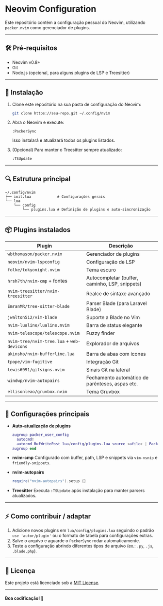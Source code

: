 # Neovim Configuration

Este repositório contém a configuração pessoal do Neovim, utilizando `packer.nvim` como gerenciador de plugins.

---

## 🛠️ Pré-requisitos

- Neovim v0.8+  
- Git  
- Node.js (opcional, para alguns plugins de LSP e Treesitter)

---

## 🚀 Instalação

1. Clone este repositório na sua pasta de configuração do Neovim:
   ```bash
   git clone https://seu-repo.git ~/.config/nvim
    ````

2. Abra o Neovim e execute:

   ```vim
   :PackerSync
   ```

   Isso instalará e atualizará todos os plugins listados.

3. (Opcional) Para manter o Treesitter sempre atualizado:

   ```vim
   :TSUpdate
   ```
---

## 🔍 Estrutura principal

```
~/.config/nvim
├── init.lua            # Configurações gerais
└── lua
    └── config
        └── plugins.lua # Definição de plugins e auto-sincronização
```

---

## 📦 Plugins instalados

| Plugin                                     | Descrição                                       |
| ------------------------------------------ | ----------------------------------------------- |
| `wbthomason/packer.nvim`                   | Gerenciador de plugins                          |
| `neovim/nvim-lspconfig`                    | Configuração de LSP                             |
| `folke/tokyonight.nvim`                    | Tema escuro                                     |
| `hrsh7th/nvim-cmp` + fontes                | Autocompletar (buffer, caminho, LSP, snippets)  |
| `nvim-treesitter/nvim-treesitter`          | Realce de sintaxe avançado                      |
| `EmranMR/tree-sitter-blade`                | Parser Blade (para Laravel Blade)               |
| `jwalton512/vim-blade`                     | Suporte a Blade no Vim                          |
| `nvim-lualine/lualine.nvim`                | Barra de status elegante                        |
| `nvim-telescope/telescope.nvim`            | Fuzzy finder                                    |
| `nvim-tree/nvim-tree.lua` + `web-devicons` | Explorador de arquivos                          |
| `akinsho/nvim-bufferline.lua`              | Barra de abas com ícones                        |
| `tpope/vim-fugitive`                       | Integração Git                                  |
| `lewis6991/gitsigns.nvim`                  | Sinais Git na lateral                           |
| `windwp/nvim-autopairs`                    | Fechamento automático de parênteses, aspas etc. |
| `ellisonleao/gruvbox.nvim`                 | Tema Gruvbox                                    |

---

## 🔧 Configurações principais

* **Auto-atualização de plugins**

  ```lua
  augroup packer_user_config
    autocmd!
    autocmd BufWritePost lua/config/plugins.lua source <afile> | PackerSync
  augroup end
  ```

* **nvim-cmp**
  Configurado com buffer, path, LSP e snippets via `vim-vsnip` e `friendly-snippets`.

* **nvim-autopairs**

  ```lua
  require("nvim-autopairs").setup {}
  ```

* **Treesitter**
  Executa `:TSUpdate` após instalação para manter parsers atualizados.

---

## ⚡ Como contribuir / adaptar

1. Adicione novos plugins em `lua/config/plugins.lua` seguindo o padrão `use 'autor/plugin'` ou o formato de tabela para configurações extras.
2. Salve o arquivo e aguarde o `PackerSync` rodar automaticamente.
3. Teste a configuração abrindo diferentes tipos de arquivo (ex.: `.py`, `.js`, `.blade.php`).

---

## 📄 Licença

Este projeto está licenciado sob a [MIT License](LICENSE).

---

#### Boa codificação! 🚀

```

